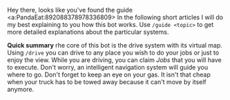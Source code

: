 Hey there, looks like you've found the guide <a:PandaEat:892088378978336809>
In the following short articles I will do my best explaining to you how this bot works. Use `/guide <topic>` to get more detailed explanations about the particular systems.

**Quick summary**
rhe core of this bot is the drive system with its virtual map. Using `/drive` you can drive to any place you wish to do your jobs or just to enjoy the view.
While you are driving, you can claim _Jobs_ that you will have to execute. Don't worry, an intelligent navigation system will guide you where to go.
Don't forget to keep an eye on your gas. It isn't that cheap when your truck has to be towed away because it can't move by itself anymore.


